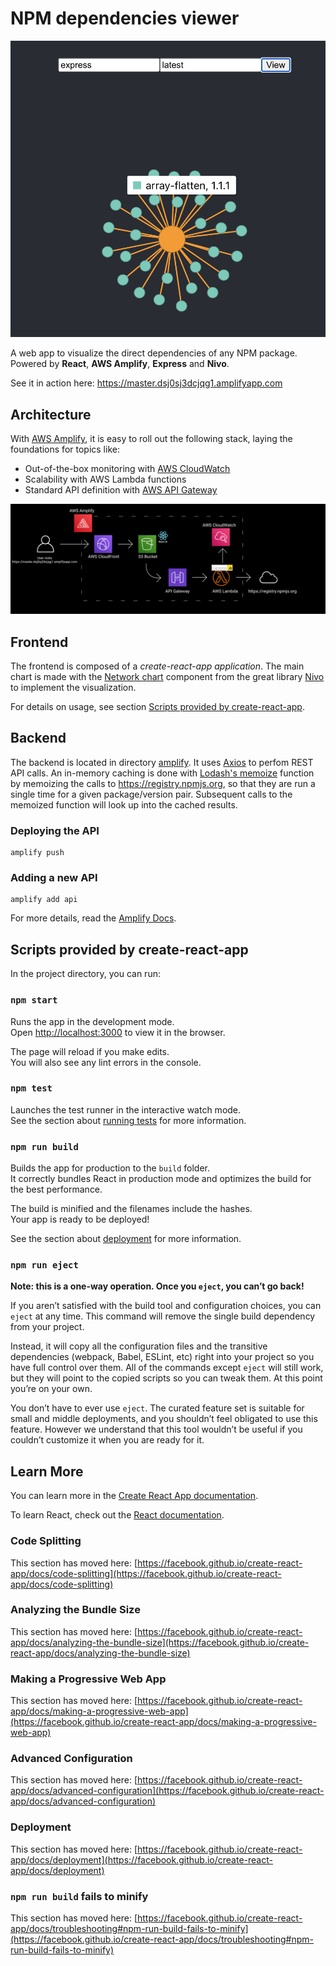 # NPM dependencies viewer

![Sample](./public/sample.png)

A web app to visualize the direct dependencies of any NPM package. Powered by **React**, **AWS Amplify**, **Express** and **Nivo**.

See it in action here: https://master.dsj0sj3dcjqg1.amplifyapp.com

## Architecture

With [AWS Amplify](https://aws.amazon.com/amplify/), it is easy to roll out the following stack, laying the foundations for topics like:

- Out-of-the-box monitoring with [AWS CloudWatch](https://aws.amazon.com/cloudwatch/)
- Scalability with AWS Lambda functions
- Standard API definition with [AWS API Gateway](https://aws.amazon.com/api-gateway/)

![Architecture](architecture.svg)

## Frontend

The frontend is composed of a _create-react-app application_. The main chart is made with the [Network chart](http://nivo.rocks/network) component from the great library [Nivo](http://nivo.rocks) to implement the visualization.

For details on usage, see section [Scripts provided by create-react-app](#scripts-provided-by-create-react-app).

## Backend

The backend is located in directory [amplify](./amplify). It uses [Axios](https://www.axios.com) to perfom REST API calls. An in-memory caching is done with [Lodash's memoize](https://lodash.com/docs/4.17.15#memoize) function by memoizing the calls to https://registry.npmjs.org, so that they are run a single time for a given package/version pair. Subsequent calls to the memoized function will look up into the cached results.

### Deploying the API

```
amplify push
```

### Adding a new API

```
amplify add api
```

For more details, read the [Amplify Docs](https://docs.amplify.aws/).

## Scripts provided by create-react-app

In the project directory, you can run:

### `npm start`

Runs the app in the development mode.\
Open [http://localhost:3000](http://localhost:3000) to view it in the browser.

The page will reload if you make edits.\
You will also see any lint errors in the console.

### `npm test`

Launches the test runner in the interactive watch mode.\
See the section about [running tests](https://facebook.github.io/create-react-app/docs/running-tests) for more information.

### `npm run build`

Builds the app for production to the `build` folder.\
It correctly bundles React in production mode and optimizes the build for the best performance.

The build is minified and the filenames include the hashes.\
Your app is ready to be deployed!

See the section about [deployment](https://facebook.github.io/create-react-app/docs/deployment) for more information.

### `npm run eject`

**Note: this is a one-way operation. Once you `eject`, you can’t go back!**

If you aren’t satisfied with the build tool and configuration choices, you can `eject` at any time. This command will remove the single build dependency from your project.

Instead, it will copy all the configuration files and the transitive dependencies (webpack, Babel, ESLint, etc) right into your project so you have full control over them. All of the commands except `eject` will still work, but they will point to the copied scripts so you can tweak them. At this point you’re on your own.

You don’t have to ever use `eject`. The curated feature set is suitable for small and middle deployments, and you shouldn’t feel obligated to use this feature. However we understand that this tool wouldn’t be useful if you couldn’t customize it when you are ready for it.

## Learn More

You can learn more in the [Create React App documentation](https://facebook.github.io/create-react-app/docs/getting-started).

To learn React, check out the [React documentation](https://reactjs.org/).

### Code Splitting

This section has moved here: [https://facebook.github.io/create-react-app/docs/code-splitting](https://facebook.github.io/create-react-app/docs/code-splitting)

### Analyzing the Bundle Size

This section has moved here: [https://facebook.github.io/create-react-app/docs/analyzing-the-bundle-size](https://facebook.github.io/create-react-app/docs/analyzing-the-bundle-size)

### Making a Progressive Web App

This section has moved here: [https://facebook.github.io/create-react-app/docs/making-a-progressive-web-app](https://facebook.github.io/create-react-app/docs/making-a-progressive-web-app)

### Advanced Configuration

This section has moved here: [https://facebook.github.io/create-react-app/docs/advanced-configuration](https://facebook.github.io/create-react-app/docs/advanced-configuration)

### Deployment

This section has moved here: [https://facebook.github.io/create-react-app/docs/deployment](https://facebook.github.io/create-react-app/docs/deployment)

### `npm run build` fails to minify

This section has moved here: [https://facebook.github.io/create-react-app/docs/troubleshooting#npm-run-build-fails-to-minify](https://facebook.github.io/create-react-app/docs/troubleshooting#npm-run-build-fails-to-minify)
